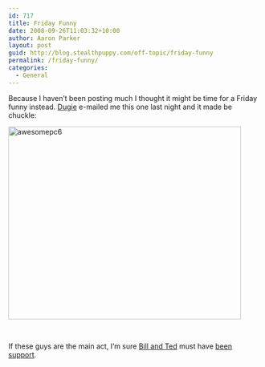 ```yaml
---
id: 717
title: Friday Funny
date: 2008-09-26T11:03:32+10:00
author: Aaron Parker
layout: post
guid: http://blog.stealthpuppy.com/off-topic/friday-funny
permalink: /friday-funny/
categories:
  - General
---
```

Because I haven’t been posting much I thought it might be time for a Friday funny instead. [Dugie](http://blog.windowsvirtualization.com/) e-mailed me this one last night and it made be chuckle:

<img style="display: inline" title="awesomepc6" src="{{site.baseurl}}/media/2008/09/awesomepc6.jpg" border="0" alt="awesomepc6" width="463" height="385" /> 

 

If these guys are the main act, I’m sure [Bill and Ted](http://en.wikipedia.org/wiki/Bill_and_Ted%27s_Bogus_Journey) must have [been support](http://en.wikipedia.org/wiki/God_Gave_Rock_%27N%27_Roll_to_You_II).
